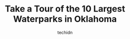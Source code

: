 ---
layout: ampstory
image: https://i0.wp.com/paketmu.com/wp-content/uploads/2023/06/water-zoo-clinton-indoor-water-park-0-in-oklahoma-1686369411.jpeg?resize=640,853
author: techidn
featured: false
description: Explore the diverse Waterpark scene in Oklahoma, home to an incredible selection of 10 establishments catering to every taste. Whether youre in search of iconic favorites or undiscovered tr
title: Take a Tour of the 10 Largest Waterparks in Oklahoma
cover:
   title: Take a Tour of the 10 Largest Waterparks in Oklahoma
   subtitle: RICKPATE
   background: https://paketmu.com/wp-content/uploads/2023/06/water-zoo-clinton-indoor-water-park-0-in-oklahoma-1686369411.jpeg

pages: 
 - layout: thirds
   top: <h1>#1 Hurricane Harbor Oklahoma City</h1>
   bottom: "<p>Duration 3hourz - whole dayReally great water park that far exceeds Frontier city. We spent the whole day here on the closing weekend of 2022 and every ride was walk on. </p>"
   background: https://paketmu.com/wp-content/uploads/2023/06/water-zoo-clinton-indoor-water-park-1-in-oklahoma-1686369413.jpeg
   backgroundblur: true
 - layout: thirds
   top: <h1>#2 Water-Zoo Clinton Indoor Water Park</h1>
   bottom: "<p>Great place for the whole family. We loved how warm the air and water was. The lazy river was the best. My 6 year old was able to ride all the water slides. They had an a</p>"
   background: https://paketmu.com/wp-content/uploads/2023/06/water-zoo-clinton-indoor-water-park-2-in-oklahoma-1686369414.jpeg
   cta:
      link: https://paketmu.com/take-a-tour-of-the-10-largest-waterparks-in-oklahoma/
      text: Take a Tour of the 10 Largest Waterparks in Oklahoma
 - layout: thirds
   top: <h1>#3 River Country Water Park</h1>
   bottom: "<p>I loved this place. There are A LOT of life guards so if you dont plan to follow rules I wouldnt go here. For me it was perfect because they kept the big kid OFF the yo</p>"
   background: https://paketmu.com/wp-content/uploads/2023/06/water-zoo-clinton-indoor-water-park-3-in-oklahoma-1686369415.jpeg
   cta:
      link: https://paketmu.com/take-a-tour-of-the-10-largest-waterparks-in-oklahoma/
      text: Take a Tour of the 10 Largest Waterparks in Oklahoma
 - layout: thirds
   top: <h1>#4 Wake Zone Cable Park</h1>
   bottom: "<p>3501 NE 10th St, Oklahoma City, OK 73117, United States</p>"
   background: https://images.unsplash.com/photo-1533735380053-eb8d0759b24a?ixlib=rb-4.0.3&ixid=MnwxMjA3fDB8MHxwaG90by1wYWdlfHx8fGVufDB8fHx8&auto=format&fit=crop&w=640&h=853&q=80
   cta:
      link: https://paketmu.com/take-a-tour-of-the-10-largest-waterparks-in-oklahoma/
      text: Take a Tour of the 10 Largest Waterparks in Oklahoma
 - layout: thirds
   top: <h1>#5 Pauls Valley Waterpark</h1>
   bottom: "<p>1005 N Willow St #1412, Pauls Valley, OK 73075, United States</p>"
   background: https://images.unsplash.com/photo-1632260260864-caf7fde5ec36?ixlib=rb-4.0.3&ixid=MnwxMjA3fDB8MHxwaG90by1wYWdlfHx8fGVufDB8fHx8&auto=format&fit=crop&w=640&h=853&q=80
   cta:
      link: https://paketmu.com/take-a-tour-of-the-10-largest-waterparks-in-oklahoma/
      text: Take a Tour of the 10 Largest Waterparks in Oklahoma
 - layout: thirds
   top: <h1>#6 Comanche Nation Waterpark</h1>
   bottom: "<p>501 NE Lawrie Tatum Rd, Lawton, OK 73507, United States</p>"
   background: https://images.unsplash.com/photo-1547366785-564103df7e13?ixlib=rb-4.0.3&ixid=MnwxMjA3fDB8MHxwaG90by1wYWdlfHx8fGVufDB8fHx8&auto=format&fit=crop&w=640&h=853&q=80
   cta:
      link: https://paketmu.com/take-a-tour-of-the-10-largest-waterparks-in-oklahoma/
      text: Take a Tour of the 10 Largest Waterparks in Oklahoma
 - layout: thirds
   top: <h1>#7 Lost Lakes Adventure Park</h1>
   bottom: "<p>3501 NE 10th St, Oklahoma City, OK 73117, United States</p>"
   background: https://images.unsplash.com/photo-1602536052359-ef94c21c5948?ixlib=rb-4.0.3&ixid=MnwxMjA3fDB8MHxwaG90by1wYWdlfHx8fGVufDB8fHx8&auto=format&fit=crop&w=640&h=853&q=80
   cta:
      link: https://paketmu.com/take-a-tour-of-the-10-largest-waterparks-in-oklahoma/
      text: Take a Tour of the 10 Largest Waterparks in Oklahoma
 - layout: thirds
   middle: Continue reading...
   background: https://images.unsplash.com/photo-1613843873231-1447db182f97?ixlib=rb-4.0.3&ixid=MnwxMjA3fDB8MHxwaG90by1wYWdlfHx8fGVufDB8fHx8&auto=format&fit=crop&w=640&h=853&q=80
   cta:
      link: https://paketmu.com/take-a-tour-of-the-10-largest-waterparks-in-oklahoma/
      text: Take a Tour of the 10 Largest Waterparks in Oklahoma
      
---